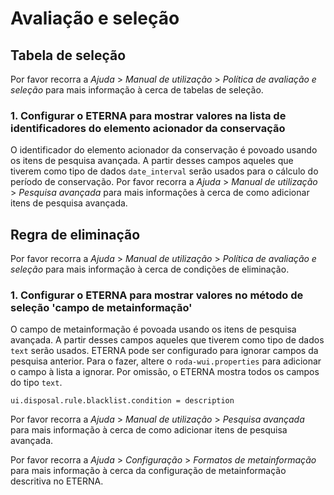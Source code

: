# Avaliação e seleção

## Tabela de seleção

Por favor recorra a *Ajuda* > *Manual de utilização* > *Política de avaliação e seleção* para mais informação à cerca de tabelas de seleção.

### 1. Configurar o ETERNA para mostrar valores na lista de identificadores do elemento acionador da conservação

O identificador do elemento acionador da conservação é povoado usando os itens de pesquisa avançada. A partir desses campos aqueles que tiverem como tipo de dados `date_interval` serão usados para o cálculo do período de conservação.
Por favor recorra a *Ajuda* > *Manual de utilização* > *Pesquisa avançada* para mais informações à cerca de como adicionar itens de pesquisa avançada.

## Regra de eliminação

Por favor recorra a *Ajuda* > *Manual de utilização* > *Política de avaliação e seleção* para mais informação à cerca de condições de eliminação.

### 1. Configurar o ETERNA para mostrar valores no método de seleção 'campo de metainformação'

O campo de metainformação é povoada usando os itens de pesquisa avançada. A partir desses campos aqueles que tiverem como tipo de dados `text` serão usados. ETERNA pode ser configurado para ignorar campos da pesquisa anterior. Para o fazer, altere o `roda-wui.properties` para adicionar o campo à lista a ignorar. Por omissão, o ETERNA mostra todos os campos do tipo `text`.

```javaproperties
ui.disposal.rule.blacklist.condition = description
```

Por favor recorra a *Ajuda* > *Manual de utilização* > *Pesquisa avançada* para mais informação à cerca de como adicionar itens de pesquisa avançada.

Por favor recorra a *Ajuda* > *Configuração* > *Formatos de metainformação* para mais informação à cerca da configuração de metainformação descritiva no ETERNA.
